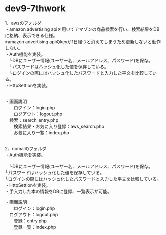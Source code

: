 # dev9-7thwork


1、awsのフォルダ<br> 
・amazon advertising apiを用いてアマゾンの商品検索を行い、検索結果をDBに格納、表示できる仕様。<br> 
  ※amazon advertising apiのkeyが1日経つと消えてしまうため更新しないと動作しない。<br> 
・Auth機能を実装。<br>
　└DBにユーザー情報(ユーザー名、メールアドレス、パスワード)を保存。<br> 
　└パスワードはハッシュ化した値を保存している。<br> 
　└ログインの際にはハッシュ化したパスワードと入力した平文を比較している。<br> 
・HttpSettionを実装。<br> <br>

・画面説明<br>
　　ログイン：login.php<br>
　　ログアウト：logout.php<br>
  　検索：search_entry.php<br>
　　検索結果・お気に入り登録：aws_search.php<br>
　　お気に入り一覧：index.php<br> <br>

2、nomalのフォルダ<br>
・Auth機能を実装。<br> <br>
　└DBにユーザー情報(ユーザー名、メールアドレス、パスワード)を保存。<br>
  └パスワードはハッシュ化した値を保存している。<br>
  └ログインの際にはハッシュ化したパスワードと入力した平文を比較している。<br>
・HttpSettionを実装。<br>
・手入力した本の情報をDBに登録、一覧表示が可能。<br>

・画面説明<br>
　　ログイン：login.php<br>
  　ログアウト：logout.php<br>
　　登録：entry.php<br>
　　登録一覧：index.php<br>
